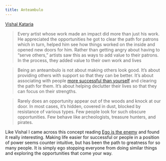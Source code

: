 ```yaml
---
title: Anteambulo
---
```

[Vishal Kataria](https://aryatra.com/anteambulo/)

> Every artist whose work made an impact did more than just his work. He appreciated the opportunities he got to clear the path for patrons which in turn, helped him see how things worked on the inside and opened new doors for him. Rather than getting angry about having to “serve others,” artists saw this as ways to add value to their patrons. In the process, they added value to their own work and lives


> Being an anteambulo is not about making others look good. It’s about providing others with support so that they can be better. It’s about associating with people [more successful than yourself](http://aryatra.com/secrets-successful-people/) and clearing the path for them. It’s about helping declutter their lives so that they can focus on their strengths.


> Rarely does an opportunity appear out of the woods and knock at our door. In most cases, it’s hidden, covered in dust, blocked by resistance of various types. Few people look for such obscure opportunities. Few behave like archeologists, treasure hunters, and pirates.

Like Vishal I came across this concept reading [Ego is the enemy](https://www.amazon.co.uk/Ego-Enemy-Master-Greatest-Opponent-ebook/dp/B01AWUTMB0/ref=tmm_kin_swatch_) and found it really interesting. Making life easier for successful or people in a position of power seems counter intuitive, but has been the path to greatness for so many people. It is simply ego stopping everyone from doing similar things and exploring the opportunities that come your way.